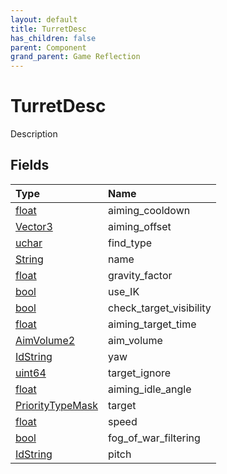 ```yaml
---
layout: default
title: TurretDesc
has_children: false
parent: Component
grand_parent: Game Reflection
---
```

# TurretDesc
Description 

## Fields

| Type | Name |
|:-------------|:--------------|
| [float](/docs/game-reflection/components/float) | aiming_cooldown |
| [Vector3](/docs/game-reflection/classes/vector3) | aiming_offset |
| [uchar](/docs/game-reflection/enums/uchar) | find_type |
| [String](/docs/game-reflection/components/string) | name |
| [float](/docs/game-reflection/components/float) | gravity_factor |
| [bool](/docs/game-reflection/components/bool) | use_IK |
| [bool](/docs/game-reflection/components/bool) | check_target_visibility |
| [float](/docs/game-reflection/components/float) | aiming_target_time |
| [AimVolume2](/docs/game-reflection/components/aim_volume2) | aim_volume |
| [IdString](/docs/game-reflection/components/id_string) | yaw |
| [uint64](/docs/game-reflection/components/uint64) | target_ignore |
| [float](/docs/game-reflection/components/float) | aiming_idle_angle |
| [PriorityTypeMask](/docs/game-reflection/classes/priority_type_mask) | target |
| [float](/docs/game-reflection/components/float) | speed |
| [bool](/docs/game-reflection/components/bool) | fog_of_war_filtering |
| [IdString](/docs/game-reflection/components/id_string) | pitch |


